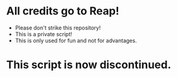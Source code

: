 # All credits go to Reap!

- Please don't strike this repository!
- This is a private script!
- This is only used for fun and not for advantages.

# This script is now discontinued.
